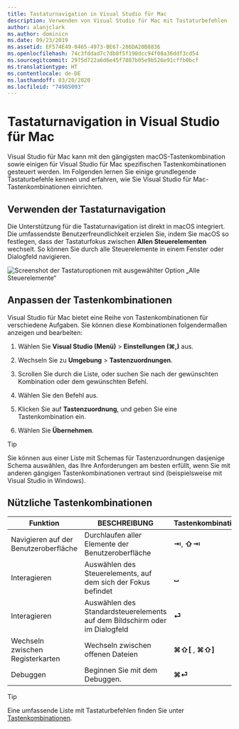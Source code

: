 ```yaml
---
title: Tastaturnavigation in Visual Studio für Mac
description: Verwenden von Visual Studio für Mac mit Tastaturbefehlen
author: alanjclark
ms.author: dominicn
ms.date: 09/23/2019
ms.assetid: EF574E49-0465-4973-BE67-286DA20B8836
ms.openlocfilehash: 74c3fddad7c7db8f5f190dcc94f08a36ddf3cd54
ms.sourcegitcommit: 2975d722a6d6e45f7887b05e9b526e91cffb0bcf
ms.translationtype: HT
ms.contentlocale: de-DE
ms.lasthandoff: 03/20/2020
ms.locfileid: "74985093"
---
```

# <a name="keyboard-navigation-in-visual-studio-for-mac"></a>Tastaturnavigation in Visual Studio für Mac

Visual Studio für Mac kann mit den gängigsten macOS-Tastenkombination sowie einigen für Visual Studio für Mac spezifischen Tastenkombinationen gesteuert werden. Im Folgenden lernen Sie einige grundlegende Tastaturbefehle kennen und erfahren, wie Sie Visual Studio für Mac-Tastenkombinationen einrichten.

## <a name="use-keyboard-navigation"></a>Verwenden der Tastaturnavigation

Die Unterstützung für die Tastaturnavigation ist direkt in macOS integriert. Die umfassendste Benutzerfreundlichkeit erzielen Sie, indem Sie macOS so festlegen, dass der Tastaturfokus zwischen **Allen Steuerelementen** wechselt. So können Sie durch alle Steuerelemente in einem Fenster oder Dialogfeld navigieren.

![Screenshot der Tastaturoptionen mit ausgewählter Option „Alle Steuerelemente“](media/accessibility-preferences-keyboard.png)

## <a name="customize-keyboard-shortcuts"></a>Anpassen der Tastenkombinationen

Visual Studio für Mac bietet eine Reihe von Tastenkombinationen für verschiedene Aufgaben. Sie können diese Kombinationen folgendermaßen anzeigen und bearbeiten:

1. Wählen Sie **Visual Studio (Menü)**  > **Einstellungen (&#8984;,)** aus.

1. Wechseln Sie zu **Umgebung** > **Tastenzuordnungen**.

1. Scrollen Sie durch die Liste, oder suchen Sie nach der gewünschten Kombination oder dem gewünschten Befehl.

1. Wählen Sie den Befehl aus.

1. Klicken Sie auf **Tastenzuordnung**, und geben Sie eine Tastenkombination ein.

1. Wählen Sie **Übernehmen**.

> [!TIP]
> Sie können aus einer Liste mit Schemas für Tastenzuordnungen dasjenige Schema auswählen, das Ihre Anforderungen am besten erfüllt, wenn Sie mit anderen gängigen Tastenkombinationen vertraut sind (beispielsweise mit Visual Studio in Windows).

## <a name="useful-keyboard-shortcuts"></a>Nützliche Tastenkombinationen

|Funktion         |BESCHREIBUNG                                   |Tastenkombination         |
|----------------|----------------------------------------------|-----------------|
|Navigieren auf der Benutzeroberfläche   |Durchlaufen aller Elemente der Benutzeroberfläche               |**⇥**, **⇧⇥**    |
|Interagieren        |Auswählen des Steuerelements, auf dem sich der Fokus befindet         |**␣**            |
|Interagieren        |Auswählen des Standardsteuerelements auf dem Bildschirm oder im Dialogfeld |**⏎**            |
|Wechseln zwischen Registerkarten     |Wechseln zwischen offenen Dateien                      |**⌘⇧[** , **⌘⇧]** |
|Debuggen           |Beginnen Sie mit dem Debuggen.                               |**⌘⏎**           |

> [!TIP]
> Eine umfassende Liste mit Tastaturbefehlen finden Sie unter [Tastenkombinationen](keyboard-shortcuts.md).